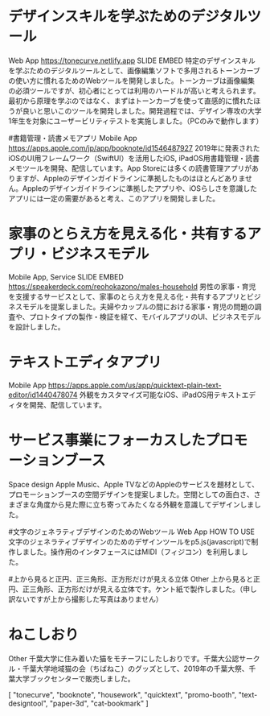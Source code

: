 # デザインスキルを学ぶためのデジタルツール
Web App
https://tonecurve.netlify.app
SLIDE EMBED
特定のデザインスキルを学ぶためのデジタルツールとして、画像編集ソフトで多用されるトーンカーブの使い方に慣れるためのWebツールを開発しました。トーンカーブは画像編集の必須ツールですが、初心者にとっては利用のハードルが高いと考えられます。最初から原理を学ぶのではなく、まずはトーンカーブを使って直感的に慣れたほうが良いと思いこのツールを開発しました。開発過程では、デザイン専攻の大学1年生を対象にユーザービリティテストを実施しました。（PCのみで動作します）

#書籍管理・読書メモアプリ
Mobile App
https://apps.apple.com/jp/app/booknote/id1546487927
2019年に発表されたiOSのUI用フレームワーク（SwiftUI）を活用したiOS, iPadOS用書籍管理・読書メモツールを開発、配信しています。App Storeには多くの読書管理アプリがありますが、Appleのデザインガイドラインに準拠したものはほとんどありません。Appleのデザインガイドラインに準拠したアプリや、iOSらしさを意識したアプリには一定の需要があると考え、このアプリを開発しました。

# 家事のとらえ方を見える化・共有するアプリ・ビジネスモデル
Mobile App, Service
SLIDE EMBED
https://speakerdeck.com/reohokazono/males-household 
男性の家事・育児を支援するサービスとして、家事のとらえ方を見える化・共有するアプリとビジネスモデルを提案しました。夫婦やカップルの間における家事・育児の問題の調査や、プロトタイプの製作・検証を経て、モバイルアプリのUI、ビジネスモデルを設計しました。

# テキストエディタアプリ
Mobile App
https://apps.apple.com/us/app/quicktext-plain-text-editor/id1440478074
外観をカスタマイズ可能なiOS、iPadOS用テキストエディタを開発、配信しています。

# サービス事業にフォーカスしたプロモーションブース
Space design
Apple Music、Apple TVなどのAppleのサービスを題材として、プロモーションブースの空間デザインを提案しました。空間としての面白さ、さまざまな角度から見た際に立ち寄ってみたくなる外観を意識してデザインしました。

#文字のジェネラティブデザインのためのWebツール
Web App
HOW TO USE
文字のジェネラティブデザインのためのデザインツールをp5.js(javascript)で制作しました。操作用のインタフェースにはMIDI（フィジコン）を利用しました。

#上から見ると正円、正三角形、正方形だけが見える立体
Other
上から見ると正円、正三角形、正方形だけが見える立体です。ケント紙で製作しました。（申し訳ないですが上から撮影した写真はありません）

# ねこしおり
Other
千葉大学に住み着いた猫をモチーフにしたしおりです。千葉大公認サークル・千葉大学地域猫の会（ちばねこ）のグッズとして、2019年の千葉大祭、千葉大学ブックセンターで販売しました。

[
    "tonecurve",
    "booknote",
    "housework",
    "quicktext",
    "promo-booth",
    "text-designtool",
    "paper-3d",
    "cat-bookmark"
]